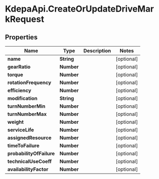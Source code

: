# KdepaApi.CreateOrUpdateDriveMarkRequest

## Properties

Name | Type | Description | Notes
------------ | ------------- | ------------- | -------------
**name** | **String** |  | [optional] 
**gearRatio** | **Number** |  | [optional] 
**torque** | **Number** |  | [optional] 
**rotationFrequency** | **Number** |  | [optional] 
**efficiency** | **Number** |  | [optional] 
**modification** | **String** |  | [optional] 
**turnNumberMin** | **Number** |  | [optional] 
**turnNumberMax** | **Number** |  | [optional] 
**weight** | **Number** |  | [optional] 
**serviceLife** | **Number** |  | [optional] 
**assignedResource** | **Number** |  | [optional] 
**timeToFailure** | **Number** |  | [optional] 
**probabilityOfFailure** | **Number** |  | [optional] 
**technicalUseCoeff** | **Number** |  | [optional] 
**availabilityFactor** | **Number** |  | [optional] 


